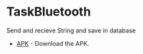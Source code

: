 # TaskBluetooth
Send and recieve String and save in database
* [APK](https://drive.google.com/file/d/1UMbTGlcTTdlMpHIXWjIsXknCvZM1Khjw/view?usp=sharing) - Download the APK.
